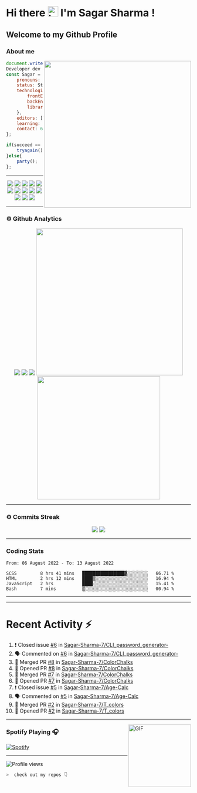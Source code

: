 # Hi there <img src="https://user-images.githubusercontent.com/1303154/88677602-1635ba80-d120-11ea-84d8-d263ba5fc3c0.gif" width="28px" alt="hi"> I'm Sagar Sharma !
## Welcome to my Github Profile 

### About me 

<img align='right' src="https://media.giphy.com/media/l0HlTy9x8FZo0XO1i/giphy.gif" width="400">

```js
document.write("Hello World");
Developer dev = new Developer(Sagar Sharma);
const Sagar = {
    pronouns: "he" | "his",
    status: Student,
    technologies: {
        frontEnd: [HTML, CSS, SASS, Javascript],
        backEnd: [Node.js, Express.js, Mongoose.js, MongoDB, Python],
        libraries: [Bootstrap, JQuery]
    },
    editors: [VS Code, Vim, PyCharm, Nano],
    learning: [Kali Linux],
    contact: 6969sagarsharma@gmail.com
};

if(succeed == false){
    tryagain();
}else{
    party();
};
```
---
<p align="center">
<img src="https://img.shields.io/badge/HTML5-E34F26?style=for-the-badge&logo=html5&logoColor=white" />
<img src="https://img.shields.io/badge/CSS3-1572B6?style=for-the-badge&logo=css3&logoColor=white" />
<img src="https://img.shields.io/badge/Javascript-323330?style=for-the-badge&logo=javascript&logoColor=F7DF1E" />
<img src="https://img.shields.io/badge/Node.js-43853D?style=for-the-badge&logo=node.js&logoColor=white" />
<img src="https://img.shields.io/badge/Express.js-404D59?style=for-the-badge" />
<img src="https://img.shields.io/badge/jQuery-0769AD?style=for-the-badge&logo=jquery&logoColor=white" />
<img src="https://img.shields.io/badge/Bootstrap-563D7C?style=for-the-badge&logo=bootstrap&logoColor=white">
<img src="https://img.shields.io/badge/MongoDB-4EA94B?style=for-the-badge&logo=mongodb&logoColor=white">
<img src="https://img.shields.io/badge/Python-FFD43B?style=for-the-badge&logo=python&logoColor=darkgreen">
<img src="https://img.shields.io/badge/Git-F05032?style=for-the-badge&logo=git&logoColor=white">
<img src="https://img.shields.io/badge/Sass-CC6699?style=for-the-badge&logo=sass&logoColor=white">
<img src="https://img.shields.io/badge/npm-CB3837?style=for-the-badge&logo=npm&logoColor=white">
<img src="https://img.shields.io/badge/Markdown-000000?style=for-the-badge&logo=markdown&logoColor=white">
</p>

---

### ⚙ Github Analytics

<p align="center">
<img src="https://github-profile-summary-cards.vercel.app/api/cards/repos-per-language?username=sagar-sharma-7&theme=nord_dark">
<img src="https://github-profile-summary-cards.vercel.app/api/cards/most-commit-language?username=sagar-sharma-7&theme=nord_dark" >
<img src="https://github-profile-trophy.vercel.app/?username=sagar-sharma-7&theme=darkhub">
<img src="https://github-readme-stats.vercel.app/api?username=sagar-sharma-7&theme=blue-green" width="400">
<img src="https://github-readme-stats.vercel.app/api/top-langs/?username=sagar-sharma-7&theme=chartreuse-dark&layout=compact" width="335">
</p>

---
### ⚙ Commits Streak 

<p align="center">
<img src="https://github-readme-streak-stats.herokuapp.com/?user=sagar-sharma-7&theme=radical">
<img src="https://activity-graph.herokuapp.com/graph?username=Sagar-Sharma-7&bg_color=000000&color=4fff67&line=4fff67&point=ffffff&area=true&hide_border=true">
</p>


___

### Coding Stats
<!--START_SECTION:waka-->

```text
From: 06 August 2022 - To: 13 August 2022

SCSS         8 hrs 41 mins   ████████████████▓░░░░░░░░   66.71 %
HTML         2 hrs 12 mins   ████▒░░░░░░░░░░░░░░░░░░░░   16.94 %
JavaScript   2 hrs           ████░░░░░░░░░░░░░░░░░░░░░   15.41 %
Bash         7 mins          ▒░░░░░░░░░░░░░░░░░░░░░░░░   00.94 %
```

<!--END_SECTION:waka-->
____
____

# Recent Activity :zap:
<!--START_SECTION:activity-->
1. ❗️ Closed issue [#6](https://github.com/Sagar-Sharma-7/CLI_password_generator-/issues/6) in [Sagar-Sharma-7/CLI_password_generator-](https://github.com/Sagar-Sharma-7/CLI_password_generator-)
2. 🗣 Commented on [#6](https://github.com/Sagar-Sharma-7/CLI_password_generator-/issues/6) in [Sagar-Sharma-7/CLI_password_generator-](https://github.com/Sagar-Sharma-7/CLI_password_generator-)
3. 🎉 Merged PR [#8](https://github.com/Sagar-Sharma-7/ColorChalks/pull/8) in [Sagar-Sharma-7/ColorChalks](https://github.com/Sagar-Sharma-7/ColorChalks)
4. 💪 Opened PR [#8](https://github.com/Sagar-Sharma-7/ColorChalks/pull/8) in [Sagar-Sharma-7/ColorChalks](https://github.com/Sagar-Sharma-7/ColorChalks)
5. 🎉 Merged PR [#7](https://github.com/Sagar-Sharma-7/ColorChalks/pull/7) in [Sagar-Sharma-7/ColorChalks](https://github.com/Sagar-Sharma-7/ColorChalks)
6. 💪 Opened PR [#7](https://github.com/Sagar-Sharma-7/ColorChalks/pull/7) in [Sagar-Sharma-7/ColorChalks](https://github.com/Sagar-Sharma-7/ColorChalks)
7. ❗️ Closed issue [#5](https://github.com/Sagar-Sharma-7/Age-Calc/issues/5) in [Sagar-Sharma-7/Age-Calc](https://github.com/Sagar-Sharma-7/Age-Calc)
8. 🗣 Commented on [#5](https://github.com/Sagar-Sharma-7/Age-Calc/issues/5) in [Sagar-Sharma-7/Age-Calc](https://github.com/Sagar-Sharma-7/Age-Calc)
9. 🎉 Merged PR [#2](https://github.com/Sagar-Sharma-7/T_colors/pull/2) in [Sagar-Sharma-7/T_colors](https://github.com/Sagar-Sharma-7/T_colors)
10. 💪 Opened PR [#2](https://github.com/Sagar-Sharma-7/T_colors/pull/2) in [Sagar-Sharma-7/T_colors](https://github.com/Sagar-Sharma-7/T_colors)
<!--END_SECTION:activity-->

___

<img align="right" alt="GIF" height="170px" src="https://media.giphy.com/media/J5B1Y8QZnzXXbLQIBu/giphy.gif" />

### Spotify Playing 🎧
[![Spotify](https://novatorem-kyzbk7wxl-bardiesel.vercel.app/api/spotify)](https://open.spotify.com/user/31xncutsjftde6tov3a45cja7t3q?si=2eb0165bdaa14cd2)


----

![Profile views](https://profile-counter.glitch.me/Sagar-Sharma-7/count.svg)


```zsh
>  check out my repos 👇
```
